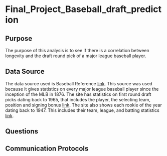 # Final_Project_Baseball_draft_prediction

## Purpose
The purpose of this analysis is to see if there is a correlation between longevity and the draft round pick of a major league baseball player.


## Data Source
The data source used is Baseball Reference [link](https://www.baseball-reference.com/).  This source was used because it gives statistics on every major league baseball player since the inception of the MLB in 1876.  The site has statistics on first round draft picks dating back to 1965, that includes the player, the selecting team, position and signing bonus [link](https://www.baseball-reference.com/draft/).  The site also shows each rookie of the year dating back to 1947.  This includes their team, league, and batting statistics [link](https://www.baseball-reference.com/awards/roy.shtml). 


## Questions


## Communication Protocols
